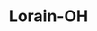 ---
title: Lorain-OH
slug: lorain-oh
f_state:
- cms/state/ohio.md
f_locations:
- cms/payday-loan/advance-america-2079.md
- cms/payday-loan/advance-america-2116.md
- cms/payday-loan/all-kind-check-cashing-3756.md
- cms/payday-loan/all-kind-check-cashing-3758.md
- cms/payday-loan/all-kind-check-cashing-3759.md
- cms/payday-loan/all-kind-check-cashing-3760.md
- cms/payday-loan/all-kind-check-cashing-3761.md
- cms/payday-loan/cash-4-checks-6348.md
- cms/payday-loan/cash-4-checks-6349.md
- cms/payday-loan/cash-stop-8423.md
- cms/payday-loan/cashland-9235.md
- cms/payday-loan/cashland-9261.md
- cms/payday-loan/certified-check-cashing-s-9640.md
- cms/payday-loan/certified-check-cashing-servic-9641.md
- cms/payday-loan/check-into-cash-12268.md
- cms/payday-loan/check-into-cash-of-ohio-13544.md
- cms/payday-loan/checksmart-14776.md
- cms/payday-loan/loansmart-20502.md
- cms/payday-loan/lorain-and-elyria-currency-20528.md
- cms/payday-loan/lorain-currency-exchange-20529.md
- cms/payday-loan/money-mart-21466.md
- cms/payday-loan/money-stop-21731.md
- cms/payday-loan/national-cash-advance-22596.md
- cms/payday-loan/payday-cash-advance-60-23812.md
updated-on: '2024-05-30T13:41:28.615Z'
created-on: '2024-05-30T13:41:28.615Z'
published-on: '2024-05-30T13:54:32.469Z'
f_city: Lorain
layout: '[city].html'
tags: city
---